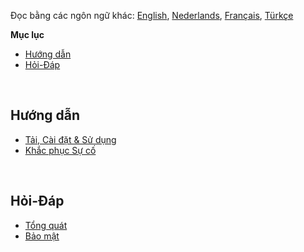 Đọc bằng các ngôn ngữ khác: [English](readme.md), [Nederlands](readmenl.md), [Français](readmefr.md), [Türkçe](readmetr.md)

**Mục lục** <!-- Contents -->

- [Hướng dẫn](#guides)
- [Hỏi-Đáp](#faqs)
<!-- - [FAQs](#faqs)
- [Nội dung Khác](#other-lists) -->

<br>

## Hướng dẫn <!-- ## Guides -->

- [Tải, Cài đặt & Sử dụng](https://github.com/Anarios/return-youtube-dislike/wiki/Tải,-Cài-đặt-&-Sử-dụng)
- [Khắc phục Sự cố](https://github.com/Anarios/return-youtube-dislike/wiki/Hướng-dẫn-Khắc-phục-Sự-cố)
<!-- - [Hỏi-Đáp](FAQvi.md)
- [Khi nào và Làm sao Báo cáo Lỗi](Guide__Bug_Reportingvi.md)
- [Đóng góp](https://github.com/Anarios/return-youtube-dislike/blob/main/CONTRIBUTINGvi.md) -->
<!-- - [Cách cập nhật wiki](/) -->

<br>

## Hỏi-Đáp <!-- ## FAQs -->

- [Tổng quát](https://github.com/Anarios/return-youtube-dislike/blob/main/Docs/FAQvi.md)
- [Bảo mật](https://github.com/Anarios/return-youtube-dislike/blob/main/Docs/SECURITY-FAQvi.md)

<!-- - [Quyền Riêng tư](FAQ_Privacyvi.md)
- [Kỹ thuật](FAQ_Technicalvi.md)
- [Nhà Sáng tạo Nội dung](FAQ_Creatorsvi.md)

<br>

## Nội dung Khác [!-- ## Other Lists --]

- [Vấn đề Thường gặp](Common_Problemsvi.md)
- [Câu hỏi Lặp đi lặp lại](Repeated_Questionsvi.md)
- [Yêu cầu tính năng Lặp đi lặp lại](Repeated_Feature_requestsvi.md)
- [Vấn đề Lặp đi lặp lại](Repeated_Issuesvi.md) -->
